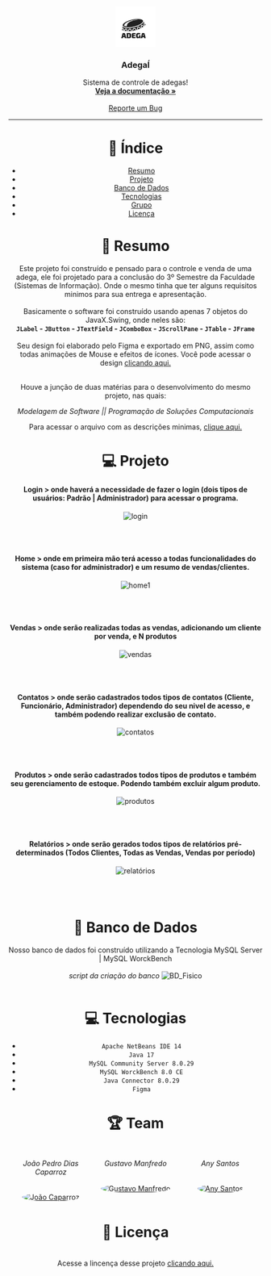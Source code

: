 <!-- Logo & Headers -->
<br />
<div align="center">
  <a href="https://github.com/GustavoManfredo/AdegaI">
    <img src="https://github.com/GustavoManfredo/AdegaI/blob/master/3%20-%20Images/logo.png?raw=true" alt="Logo" width="80" height="80">
  </a>

  <h3 align="center">AdegaÍ</h3>

  <p align="center">
    Sistema de controle de adegas!
    <br />
    <a href="https://github.com/GustavoManfredo/AdegaI"><strong>Veja a documentação »</strong></a>
    <br />
    <br />
    <a href="https://github.com/GustavoManfredo/AdegaI/issues">Reporte um Bug</a>
  </p>
  
  ___
  
# 📌 Índice

* [Resumo](#📝-resumo)
* [Projeto](#💻-projeto)
* [Banco de Dados](#🗄-banco-de-dados)
* [Tecnologias](#💻-tecnologias)
* [Grupo](#🏆-grupo)
* [Licença](#🔐-licença)

# 📝 Resumo

Este projeto foi construído e pensado para o controle e venda de uma adega, ele foi projetado para a conclusão do 3º Semestre da Faculdade (Sistemas de Informação). Onde o mesmo tinha que ter alguns requisitos minimos para sua entrega e apresentação.
<br><br>
Basicamente o software foi construído usando apenas 7 objetos do JavaX.Swing, onde neles são: 
<br>
**``JLabel`` - ``JButton`` - ``JTextField`` - ``JComboBox`` - ``JScrollPane`` - ``JTable`` - ``JFrame``**
<br><br>
Seu design foi elaborado pelo Figma e exportado em PNG, assim como todas animações de Mouse e efeitos de ícones.
Você pode acessar o design <a target="_blank" href="https://www.figma.com/file/abfbURvUOKlSWdt0GctN23/Projeto---Adega%C3%8D?node-id=0%3A1">clicando aqui.</a>

<br>
Houve a junção de duas matérias para o desenvolvimento do mesmo projeto, nas quais: 
<p>
  
_*Modelagem de Software || Programação de Soluções Computacionais*_
  
</p>
Para acessar o arquivo com as descrições minimas, <a target="_blank" href="https://github.com/GustavoManfredo/AdegaI/blob/master/4%20-%20Documentos/projeto.pdf">clique aqui.</a>

# 💻 Projeto

<h4>Login > onde haverá a necessidade de fazer o login (dois tipos de usuários: Padrão | Administrador) para acessar o programa.</h4>

![login](https://cdn.discordapp.com/attachments/971242717805953084/986743564828573767/unknown.png)

<br><br>

<h4>Home > onde em primeira mão terá acesso a todas funcionalidades do sistema (caso for administrador) e um resumo de vendas/clientes.</h4>
  
![home1](https://cdn.discordapp.com/attachments/971242717805953084/986743962855432222/unknown.png)
  
<br><br>

<h4>Vendas > onde serão realizadas todas as vendas, adicionando um cliente por venda, e N produtos</h4>

![vendas](https://cdn.discordapp.com/attachments/971242717805953084/986744029314154496/unknown.png)

<br><br>

<h4>Contatos > onde serão cadastrados todos tipos de contatos (Cliente, Funcionário, Administrador) dependendo do seu nivel de acesso, e também podendo realizar exclusão de contato.</h4>

![contatos](https://cdn.discordapp.com/attachments/971242717805953084/986744093130489886/unknown.png)

<br><br>

<h4>Produtos > onde serão cadastrados todos tipos de produtos e também seu gerenciamento de estoque. Podendo também excluir algum produto.</h4>

![produtos](https://cdn.discordapp.com/attachments/971242717805953084/986744165377380362/unknown.png)

<br><br>

<h4>Relatórios > onde serão gerados todos tipos de relatórios pré-determinados (Todos Clientes, Todas as Vendas, Vendas por período)</h4>


![relatórios](https://cdn.discordapp.com/attachments/971242717805953084/986744234453389322/unknown.png)

<br><br>

# 📁 Banco de Dados
Nosso banco de dados foi construído utilizando a Tecnologia MySQL Server | MySQL WorckBench
<br><br>
_script da criação do banco_
![BD_Fisico](https://cdn.discordapp.com/attachments/971242717805953084/986743577692504064/BD_LOGICO.png)
<br><br>

# 💻 Tecnologias
- ``Apache NetBeans IDE 14``
- ``Java 17``
- ``MySQL Community Server 8.0.29``
- ``MySQL WorckBench 8.0 CE``
- ``Java Connector 8.0.29``
- ``Figma``

# 🏆 Team

<div class="row">
  <div class="column">
    <h6>João Pedro Dias Caparroz</h6>
    <a href="https://github.com/jpcaparroz">
        <img height="150" width="150" src="https://avatars.githubusercontent.com/u/72393735?v=4" alt="João Caparroz" style="border-radius:50%">
    </a>
  </div>
  <div class="column">
    <h6>Gustavo Manfredo</h6>
    <a href="https://github.com/GustavoManfredo">
        <img height="150" width="150" src="https://avatars.githubusercontent.com/u/93175922?v=4" alt="Gustavo Manfredo" style="border-radius:50%">
    </a>
  </div>
  <div class="column">
    <h6>Any Santos</h6>
    <a href="https://github.com/santosany">
        <img height="150" width="150" src="https://avatars.githubusercontent.com/u/91764564?v=4" alt="Any Santos" style="border-radius:50%">
    </a>
  </div>
</div>

<style>

.column {
  float: left;
  width: 33.33%;
  padding: 5px;
}

.row::after {
  content: "";
  clear: both;
  display: table;
}

.row {
  display: flex;
}

.column {
  flex: 33.33%;
  padding: 5px;
}

</style>

# 🔐 Licença

<br>
Acesse a lincença desse projeto <a target="_blank" href="https://github.com/GustavoManfredo/AdegaI/blob/master/LICENSE.md">clicando aqui.</a>